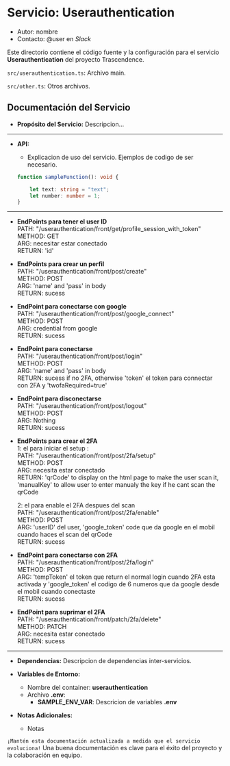 # Servicio: Userauthentication

*   Autor: nombre
*   Contacto: @user en *Slack*

Este directorio contiene el código fuente y la configuración para el servicio **Userauthentication** del proyecto Trascendence.

`src/userauthentication.ts`: Archivo main.

`src/other.ts`: Otros archivos.

## Documentación del Servicio

*   **Propósito del Servicio:** Descripcion...

---

*   **API:**
    *   Explicacion de uso del servicio. Ejemplos de codigo de ser necesario.

    ```typescript
    function sampleFunction(): void { 

        let text: string = "text";
        let number: number = 1;
    }
    ```
---
*   
    **EndPoints para tener el user ID**     
        PATH: "/userauthentication/front/get/profile_session_with_token"        
        METHOD: GET   
        ARG:    necesitar estar conectado      
        RETURN: 'id'        

*    **EndPoints para crear un perfil**     
        PATH: "/userauthentication/front/post/create"       
        METHOD: POST        
        ARG:    'name' and 'pass' in body       
        RETURN: sucess    

*   **EndPoint para conectarse con google**       
        PATH: "/userauthentication/front/post/google_connect"       
        METHOD: POST        
        ARG:    credential from google      
        RETURN: sucess     

*   **EndPoint para conectarse**       
        PATH: "/userauthentication/front/post/login"        
        METHOD:  POST        
        ARG:    'name' and 'pass' in body             
        RETURN: sucess if no 2FA, otherwise 'token' el token para connectar con 2FA y 'twofaRequired=true'

*   **EndPoint para disconectarse**     
        PATH: "/userauthentication/front/post/logout"       
        METHOD: POST        
        ARG:    Nothing     
        RETURN: sucess     

*    **EndPoints para crear el 2FA**        
        1: el para iniciar el setup :       
        PATH:   "/userauthentication/front/post/2fa/setup"      
        METHOD: POST     
        ARG:    necesita estar conectado      
        RETURN:     'qrCode' to display on the html page to make the user scan it, 'manualKey' to allow user to enter manualy the key if he cant scan the qrCode        

        2:   el para enable el 2FA despues del scan     
        PATH:   "/userauthentication/front/post/2fa/enable"     
        METHOD:     POST        
        ARG:     'userID' del user, 'google_token' code que da google en el mobil cuando haces el scan del qrCode       
        RETURN:    sucess      

*   **EndPoint para conectarse con 2FA**        
        PATH:   "/userauthentication/front/post/2fa/login"      
        METHOD: POST        
        ARG:      'tempToken'  el token que return el normal login cuando 2FA esta activada y 'google_token' el codigo de 6 numeros que da google desde el mobil cuando conectaste      
        RETURN: sucess     

*   **EndPoint para suprimar el 2FA**       
        PATH:   "/userauthentication/front/patch/2fa/delete"        
        METHOD: PATCH       
        ARG:     necesita estar conectado      
        RETURN: sucess
---

*   **Dependencias:** Descripcion de dependencias inter-servicios.
*   **Variables de Entorno:**
    *   Nombre del container: **userauthentication**
    *   Archivo **.env**:
        *   **SAMPLE_ENV_VAR**: Descricion de variables **.env**
    
*   **Notas Adicionales:**
    *   Notas

`¡Mantén esta documentación actualizada a medida que el servicio evoluciona!` Una buena documentación es clave para el éxito del proyecto y la colaboración en equipo.

